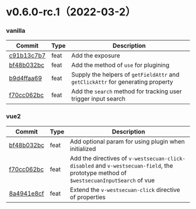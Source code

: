 <!--
 * @Author: 周长升
 * @Date: 2022-02-21 11:10:04
 * @LastEditTime: 2022-03-08 22:21:51
 * @LastEditors: 周长升
 * @Description:
-->
# v0.6.0-rc.1（2022-03-2）

### vanilla

| Commit | Type | Description |
| -- | -- | -- |
| [c91b13c7b7](https://github.com/westSecu/westsecuan/commit/c91b13c7b7ad161938e399af6be95677413a6a1b) | feat | Add the exposure |
| [bf48b032bc](https://github.com/westSecu/westsecuan/commit/7671a1e40d0f2abe1cb7e9d84d5ac47a5adb546a) | feat | Add the method of `use` for plugining |
| [b9d4ffaa69](https://github.com/westSecu/westsecuan/commit/b9d4ffaa6906e52251ea51f2f13c991d47923209) | feat | Supply the helpers of `getFieldAttr` and `getClickAttr` for generating property |
| [f70cc062bc](https://github.com/westSecu/westsecuan/commit/f70cc062bcf361ffe3fa4ac18b9997dc4994d248) | feat | Add the `search` method for tracking user trigger input search |

### vue2

| Commit | Type | Description |
| -- | -- | -- |
| [bf48b032bc](https://github.com/westSecu/westsecuan/commit/7671a1e40d0f2abe1cb7e9d84d5ac47a5adb546a)  | feat | Add optional param for using plugin when initialized |
| [f70cc062bc](https://github.com/westSecu/westsecuan/commit/f70cc062bcf361ffe3fa4ac18b9997dc4994d248) | feat | Add the directives of `v-westsecuan-click-disabled` and `v-westsecuan-field`, the prototype method of `$westsecuanInputSearch` of vue |
| [8a4941e8cf](https://github.com/westSecu/westsecuan/commit/8a4941e8cf50368191e7b31072a2a6fb3bf0d9d8) | feat | Extend the `v-westsecuan-click` directive of properties |
